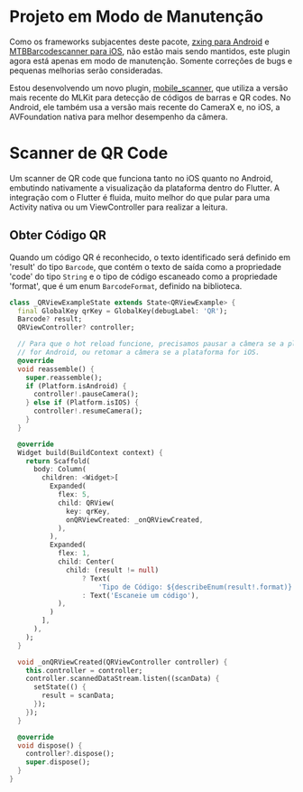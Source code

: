 # Projeto em Modo de Manutenção

Como os frameworks subjacentes deste pacote, [zxing para Android](https://github.com/zxing/zxing) e [MTBBarcodescanner para iOS](https://github.com/mikebuss/MTBBarcodeScanner), não estão mais sendo mantidos, este plugin agora está apenas em modo de manutenção. Somente correções de bugs e pequenas melhorias serão consideradas.

Estou desenvolvendo um novo plugin, [mobile_scanner](https://pub.dev/packages/mobile_scanner), que utiliza a versão mais recente do MLKit para detecção de códigos de barras e QR codes. No Android, ele também usa a versão mais recente do CameraX e, no iOS, a AVFoundation nativa para melhor desempenho da câmera.

# Scanner de QR Code

Um scanner de QR code que funciona tanto no iOS quanto no Android, embutindo nativamente a visualização da plataforma dentro do Flutter. A integração com o Flutter é fluida, muito melhor do que pular para uma Activity nativa ou um ViewController para realizar a leitura.

## Obter Código QR

Quando um código QR é reconhecido, o texto identificado será definido em 'result' do tipo `Barcode`, que contém o texto de saída como a propriedade 'code' do tipo `String` e o tipo de código escaneado como a propriedade 'format', que é um enum `BarcodeFormat`, definido na biblioteca.

```dart
class _QRViewExampleState extends State<QRViewExample> {
  final GlobalKey qrKey = GlobalKey(debugLabel: 'QR');
  Barcode? result;
  QRViewController? controller;

  // Para que o hot reload funcione, precisamos pausar a câmera se a plataforma
  // for Android, ou retomar a câmera se a plataforma for iOS.
  @override
  void reassemble() {
    super.reassemble();
    if (Platform.isAndroid) {
      controller!.pauseCamera();
    } else if (Platform.isIOS) {
      controller!.resumeCamera();
    }
  }

  @override
  Widget build(BuildContext context) {
    return Scaffold(
      body: Column(
        children: <Widget>[
          Expanded(
            flex: 5,
            child: QRView(
              key: qrKey,
              onQRViewCreated: _onQRViewCreated,
            ),
          ),
          Expanded(
            flex: 1,
            child: Center(
              child: (result != null)
                  ? Text(
                      'Tipo de Código: ${describeEnum(result!.format)}   Dados: ${result!.code}')
                  : Text('Escaneie um código'),
            ),
          )
        ],
      ),
    );
  }

  void _onQRViewCreated(QRViewController controller) {
    this.controller = controller;
    controller.scannedDataStream.listen((scanData) {
      setState(() {
        result = scanData;
      });
    });
  }

  @override
  void dispose() {
    controller?.dispose();
    super.dispose();
  }
}
